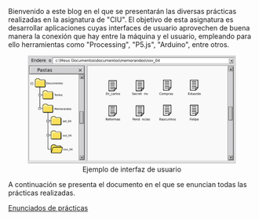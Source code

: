 Bienvenido a este blog en el que se presentarán las diversas prácticas realizadas en la asignatura de "CIU". El objetivo de esta asignatura es desarrollar aplicaciones cuyas interfaces de usuario aprovechen de buena manera la conexión que hay entre la máquina y el usuario, empleando para ello herramientas como "Processing", "P5.js", "Arduino", entre otros.

<figure>
 <img src="/images/logo.png" title="Ejemplo de interfaz de usuario" alt="">
 <figcaption style="text-align: center"> Ejemplo de interfaz de usuario </figcaption> 
</figure>
 
A continuación se presenta el documento en el que se enuncian todas las prácticas realizadas.

[Enunciados de prácticas](https://ncvt-aep.ulpgc.es/cv/ulpgctp21/pluginfile.php/412240/mod_resource/content/37/CIU_Pr_cticas.pdf)
